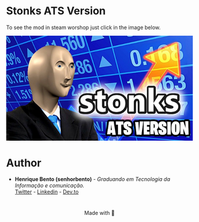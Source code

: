 # Stonks ATS Version

To see the mod in steam worshop just click in the image below.

<p align="center">
  <a href="https://steamcommunity.com/sharedfiles/filedetails/?id=2059955446" target="_blank">
    <img src="./preview.jpg" alt="Stonks logo">
  </a>
</p>

# Author

- **Henrique Bento (senhorbento)** - _Graduando em Tecnologia da Informação e comunicação._  
[Twitter](https://twitter.com/_SenhorBento) - [Linkedin](https://www.linkedin.com/in/senhorbento/) - [Dev.to](https://dev.to/_senhorbento)

#

<p align="center">Made with 💜</p>